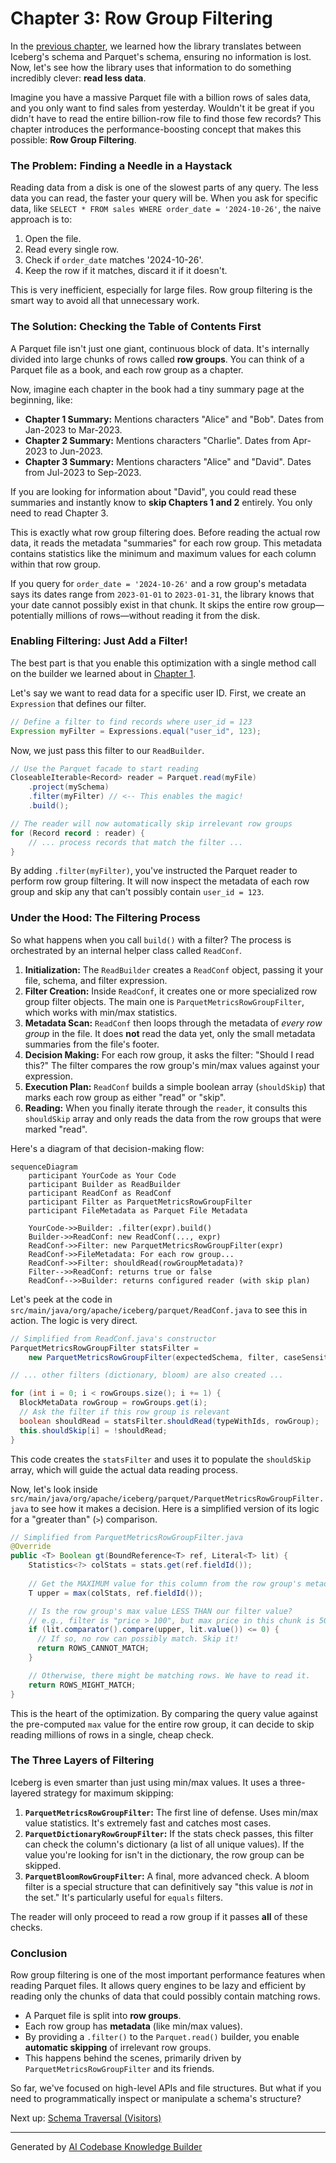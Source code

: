 # Chapter 3: Row Group Filtering

In the [previous chapter](02_schema_conversion_.md), we learned how the library translates between Iceberg's schema and Parquet's schema, ensuring no information is lost. Now, let's see how the library uses that information to do something incredibly clever: **read less data**.

Imagine you have a massive Parquet file with a billion rows of sales data, and you only want to find sales from yesterday. Wouldn't it be great if you didn't have to read the entire billion-row file to find those few records? This chapter introduces the performance-boosting concept that makes this possible: **Row Group Filtering**.

### The Problem: Finding a Needle in a Haystack

Reading data from a disk is one of the slowest parts of any query. The less data you can read, the faster your query will be. When you ask for specific data, like `SELECT * FROM sales WHERE order_date = '2024-10-26'`, the naive approach is to:

1.  Open the file.
2.  Read every single row.
3.  Check if `order_date` matches '2024-10-26'.
4.  Keep the row if it matches, discard it if it doesn't.

This is very inefficient, especially for large files. Row group filtering is the smart way to avoid all that unnecessary work.

### The Solution: Checking the Table of Contents First

A Parquet file isn't just one giant, continuous block of data. It's internally divided into large chunks of rows called **row groups**. You can think of a Parquet file as a book, and each row group as a chapter.

Now, imagine each chapter in the book had a tiny summary page at the beginning, like:
*   **Chapter 1 Summary:** Mentions characters "Alice" and "Bob". Dates from Jan-2023 to Mar-2023.
*   **Chapter 2 Summary:** Mentions characters "Charlie". Dates from Apr-2023 to Jun-2023.
*   **Chapter 3 Summary:** Mentions characters "Alice" and "David". Dates from Jul-2023 to Sep-2023.

If you are looking for information about "David", you could read these summaries and instantly know to **skip Chapters 1 and 2** entirely. You only need to read Chapter 3.

This is exactly what row group filtering does. Before reading the actual row data, it reads the metadata "summaries" for each row group. This metadata contains statistics like the minimum and maximum values for each column within that row group.

If you query for `order_date = '2024-10-26'` and a row group's metadata says its dates range from `2023-01-01` to `2023-01-31`, the library knows that your date cannot possibly exist in that chunk. It skips the entire row group—potentially millions of rows—without reading it from the disk.

### Enabling Filtering: Just Add a Filter!

The best part is that you enable this optimization with a single method call on the builder we learned about in [Chapter 1](01_parquet_i_o_facade_.md).

Let's say we want to read data for a specific user ID. First, we create an `Expression` that defines our filter.

```java
// Define a filter to find records where user_id = 123
Expression myFilter = Expressions.equal("user_id", 123);
```

Now, we just pass this filter to our `ReadBuilder`.

```java
// Use the Parquet facade to start reading
CloseableIterable<Record> reader = Parquet.read(myFile)
    .project(mySchema)
    .filter(myFilter) // <-- This enables the magic!
    .build();

// The reader will now automatically skip irrelevant row groups
for (Record record : reader) {
    // ... process records that match the filter ...
}
```

By adding `.filter(myFilter)`, you've instructed the Parquet reader to perform row group filtering. It will now inspect the metadata of each row group and skip any that can't possibly contain `user_id = 123`.

### Under the Hood: The Filtering Process

So what happens when you call `build()` with a filter? The process is orchestrated by an internal helper class called `ReadConf`.

1.  **Initialization:** The `ReadBuilder` creates a `ReadConf` object, passing it your file, schema, and filter expression.
2.  **Filter Creation:** Inside `ReadConf`, it creates one or more specialized row group filter objects. The main one is `ParquetMetricsRowGroupFilter`, which works with min/max statistics.
3.  **Metadata Scan:** `ReadConf` then loops through the metadata of *every row group* in the file. It does **not** read the data yet, only the small metadata summaries from the file's footer.
4.  **Decision Making:** For each row group, it asks the filter: "Should I read this?" The filter compares the row group's min/max values against your expression.
5.  **Execution Plan:** `ReadConf` builds a simple boolean array (`shouldSkip`) that marks each row group as either "read" or "skip".
6.  **Reading:** When you finally iterate through the `reader`, it consults this `shouldSkip` array and only reads the data from the row groups that were marked "read".

Here's a diagram of that decision-making flow:

```mermaid
sequenceDiagram
    participant YourCode as Your Code
    participant Builder as ReadBuilder
    participant ReadConf as ReadConf
    participant Filter as ParquetMetricsRowGroupFilter
    participant FileMetadata as Parquet File Metadata

    YourCode->>Builder: .filter(expr).build()
    Builder->>ReadConf: new ReadConf(..., expr)
    ReadConf->>Filter: new ParquetMetricsRowGroupFilter(expr)
    ReadConf->>FileMetadata: For each row group...
    ReadConf->>Filter: shouldRead(rowGroupMetadata)?
    Filter-->>ReadConf: returns true or false
    ReadConf-->>Builder: returns configured reader (with skip plan)
```

Let's peek at the code in `src/main/java/org/apache/iceberg/parquet/ReadConf.java` to see this in action. The logic is very direct.

```java
// Simplified from ReadConf.java's constructor
ParquetMetricsRowGroupFilter statsFilter =
    new ParquetMetricsRowGroupFilter(expectedSchema, filter, caseSensitive);

// ... other filters (dictionary, bloom) are also created ...

for (int i = 0; i < rowGroups.size(); i += 1) {
  BlockMetaData rowGroup = rowGroups.get(i);
  // Ask the filter if this row group is relevant
  boolean shouldRead = statsFilter.shouldRead(typeWithIds, rowGroup);
  this.shouldSkip[i] = !shouldRead;
}
```
This code creates the `statsFilter` and uses it to populate the `shouldSkip` array, which will guide the actual data reading process.

Now, let's look inside `src/main/java/org/apache/iceberg/parquet/ParquetMetricsRowGroupFilter.java` to see how it makes a decision. Here is a simplified version of its logic for a "greater than" (`>`) comparison.

```java
// Simplified from ParquetMetricsRowGroupFilter.java
@Override
public <T> Boolean gt(BoundReference<T> ref, Literal<T> lit) {
    Statistics<?> colStats = stats.get(ref.fieldId());
    
    // Get the MAXIMUM value for this column from the row group's metadata
    T upper = max(colStats, ref.fieldId());

    // Is the row group's max value LESS THAN our filter value?
    // e.g., filter is "price > 100", but max price in this chunk is 50.
    if (lit.comparator().compare(upper, lit.value()) <= 0) {
      // If so, no row can possibly match. Skip it!
      return ROWS_CANNOT_MATCH;
    }

    // Otherwise, there might be matching rows. We have to read it.
    return ROWS_MIGHT_MATCH;
}
```
This is the heart of the optimization. By comparing the query value against the pre-computed `max` value for the entire row group, it can decide to skip reading millions of rows in a single, cheap check.

### The Three Layers of Filtering

Iceberg is even smarter than just using min/max values. It uses a three-layered strategy for maximum skipping:

1.  **`ParquetMetricsRowGroupFilter`:** The first line of defense. Uses min/max value statistics. It's extremely fast and catches most cases.
2.  **`ParquetDictionaryRowGroupFilter`:** If the stats check passes, this filter can check the column's dictionary (a list of all unique values). If the value you're looking for isn't in the dictionary, the row group can be skipped.
3.  **`ParquetBloomRowGroupFilter`:** A final, more advanced check. A bloom filter is a special structure that can definitively say "this value is *not* in the set." It's particularly useful for `equals` filters.

The reader will only proceed to read a row group if it passes **all** of these checks.

### Conclusion

Row group filtering is one of the most important performance features when reading Parquet files. It allows query engines to be lazy and efficient by reading only the chunks of data that could possibly contain matching rows.

-   A Parquet file is split into **row groups**.
-   Each row group has **metadata** (like min/max values).
-   By providing a `.filter()` to the `Parquet.read()` builder, you enable **automatic skipping** of irrelevant row groups.
-   This happens behind the scenes, primarily driven by `ParquetMetricsRowGroupFilter` and its friends.

So far, we've focused on high-level APIs and file structures. But what if you need to programmatically inspect or manipulate a schema's structure?

Next up: [Schema Traversal (Visitors)](04_schema_traversal__visitors__.md)

---

Generated by [AI Codebase Knowledge Builder](https://github.com/The-Pocket/Tutorial-Codebase-Knowledge)